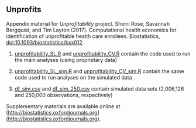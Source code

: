 ## Unprofits
Appendix material for *Unprofitability* project. 
Sherri Rose, Savannah Bergquist, and Tim Layton (2017). Computational health economics for identification of unprofitable health care enrollees. Biostatistics, [doi:10.1093/biostatistics/kxx012](https://academic.oup.com/biostatistics/article-lookup/doi/10.1093/biostatistics/kxx012#63806114).

1. [unprofitability_SL.R](https://github.com/sl-bergquist/unprofits/blob/master/unprofitability_SL.R) and [unprofitability_CV.R](https://github.com/sl-bergquist/unprofits/blob/master/unprofitability_CV.R) contain the code used to run the main analyses (using proprietary data)

2. [unprofitability_SL_sim.R](https://github.com/sl-bergquist/unprofits/blob/master/unprofitability_SL_sim.R) and [unprofitability_CV_sim.R](https://github.com/sl-bergquist/unprofits/blob/master/unprofitability_CV_sim.R) contain the same code used to run analyses on the simulated data

3. [df_sim.csv](https://github.com/sl-bergquist/unprofits/blob/master/df_sim.csv) and [df_sim_250.csv](https://github.com/sl-bergquist/unprofits/blob/master/df_sim_250.csv) contain simulated data sets (2,006,126 and 250,000 observations, respectively)

Supplementary materials are available online at [http://biostatistics.oxfordjournals.org](http://biostatistics.oxfordjournals.org). 
